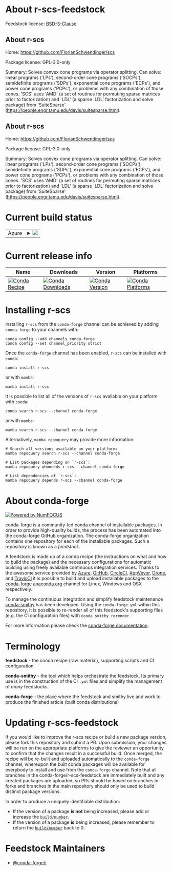 About r-scs-feedstock
=====================

Feedstock license: [BSD-3-Clause](https://github.com/conda-forge/r-scs-feedstock/blob/main/LICENSE.txt)


About r-scs
-----------

Home: https://github.com/FlorianSchwendinger/scs

Package license: GPL-3.0-only

Summary: Solves convex cone programs via operator splitting. Can solve: linear programs ('LPs'), second-order cone programs ('SOCPs'), semidefinite programs ('SDPs'), exponential cone programs ('ECPs'), and power cone programs ('PCPs'), or problems with any combination of those cones. 'SCS' uses 'AMD' (a set of routines for permuting sparse matrices prior to factorization) and 'LDL' (a sparse 'LDL' factorization and solve package) from 'SuiteSparse' (<https://people.engr.tamu.edu/davis/suitesparse.html>).

About r-scs
-----------

Home: https://github.com/FlorianSchwendinger/scs

Package license: GPL-3.0-only

Summary: Solves convex cone programs via operator splitting. Can solve: linear programs ('LPs'), second-order cone programs ('SOCPs'), semidefinite programs ('SDPs'), exponential cone programs ('ECPs'), and power cone programs ('PCPs'), or problems with any combination of those cones. 'SCS' uses 'AMD' (a set of routines for permuting sparse matrices prior to factorization) and 'LDL' (a sparse 'LDL' factorization and solve package) from 'SuiteSparse' (<https://people.engr.tamu.edu/davis/suitesparse.html>).

Current build status
====================


<table>
    
  <tr>
    <td>Azure</td>
    <td>
      <details>
        <summary>
          <a href="https://dev.azure.com/conda-forge/feedstock-builds/_build/latest?definitionId=14632&branchName=main">
            <img src="https://dev.azure.com/conda-forge/feedstock-builds/_apis/build/status/r-scs-feedstock?branchName=main">
          </a>
        </summary>
        <table>
          <thead><tr><th>Variant</th><th>Status</th></tr></thead>
          <tbody><tr>
              <td>linux_64_r_base4.3</td>
              <td>
                <a href="https://dev.azure.com/conda-forge/feedstock-builds/_build/latest?definitionId=14632&branchName=main">
                  <img src="https://dev.azure.com/conda-forge/feedstock-builds/_apis/build/status/r-scs-feedstock?branchName=main&jobName=linux&configuration=linux%20linux_64_r_base4.3" alt="variant">
                </a>
              </td>
            </tr><tr>
              <td>linux_64_r_base4.4</td>
              <td>
                <a href="https://dev.azure.com/conda-forge/feedstock-builds/_build/latest?definitionId=14632&branchName=main">
                  <img src="https://dev.azure.com/conda-forge/feedstock-builds/_apis/build/status/r-scs-feedstock?branchName=main&jobName=linux&configuration=linux%20linux_64_r_base4.4" alt="variant">
                </a>
              </td>
            </tr><tr>
              <td>osx_64_r_base4.3</td>
              <td>
                <a href="https://dev.azure.com/conda-forge/feedstock-builds/_build/latest?definitionId=14632&branchName=main">
                  <img src="https://dev.azure.com/conda-forge/feedstock-builds/_apis/build/status/r-scs-feedstock?branchName=main&jobName=osx&configuration=osx%20osx_64_r_base4.3" alt="variant">
                </a>
              </td>
            </tr><tr>
              <td>osx_64_r_base4.4</td>
              <td>
                <a href="https://dev.azure.com/conda-forge/feedstock-builds/_build/latest?definitionId=14632&branchName=main">
                  <img src="https://dev.azure.com/conda-forge/feedstock-builds/_apis/build/status/r-scs-feedstock?branchName=main&jobName=osx&configuration=osx%20osx_64_r_base4.4" alt="variant">
                </a>
              </td>
            </tr><tr>
              <td>win_64_r_base4.3</td>
              <td>
                <a href="https://dev.azure.com/conda-forge/feedstock-builds/_build/latest?definitionId=14632&branchName=main">
                  <img src="https://dev.azure.com/conda-forge/feedstock-builds/_apis/build/status/r-scs-feedstock?branchName=main&jobName=win&configuration=win%20win_64_r_base4.3" alt="variant">
                </a>
              </td>
            </tr><tr>
              <td>win_64_r_base4.4</td>
              <td>
                <a href="https://dev.azure.com/conda-forge/feedstock-builds/_build/latest?definitionId=14632&branchName=main">
                  <img src="https://dev.azure.com/conda-forge/feedstock-builds/_apis/build/status/r-scs-feedstock?branchName=main&jobName=win&configuration=win%20win_64_r_base4.4" alt="variant">
                </a>
              </td>
            </tr>
          </tbody>
        </table>
      </details>
    </td>
  </tr>
</table>

Current release info
====================

| Name | Downloads | Version | Platforms |
| --- | --- | --- | --- |
| [![Conda Recipe](https://img.shields.io/badge/recipe-r--scs-green.svg)](https://anaconda.org/conda-forge/r-scs) | [![Conda Downloads](https://img.shields.io/conda/dn/conda-forge/r-scs.svg)](https://anaconda.org/conda-forge/r-scs) | [![Conda Version](https://img.shields.io/conda/vn/conda-forge/r-scs.svg)](https://anaconda.org/conda-forge/r-scs) | [![Conda Platforms](https://img.shields.io/conda/pn/conda-forge/r-scs.svg)](https://anaconda.org/conda-forge/r-scs) |

Installing r-scs
================

Installing `r-scs` from the `conda-forge` channel can be achieved by adding `conda-forge` to your channels with:

```
conda config --add channels conda-forge
conda config --set channel_priority strict
```

Once the `conda-forge` channel has been enabled, `r-scs` can be installed with `conda`:

```
conda install r-scs
```

or with `mamba`:

```
mamba install r-scs
```

It is possible to list all of the versions of `r-scs` available on your platform with `conda`:

```
conda search r-scs --channel conda-forge
```

or with `mamba`:

```
mamba search r-scs --channel conda-forge
```

Alternatively, `mamba repoquery` may provide more information:

```
# Search all versions available on your platform:
mamba repoquery search r-scs --channel conda-forge

# List packages depending on `r-scs`:
mamba repoquery whoneeds r-scs --channel conda-forge

# List dependencies of `r-scs`:
mamba repoquery depends r-scs --channel conda-forge
```


About conda-forge
=================

[![Powered by
NumFOCUS](https://img.shields.io/badge/powered%20by-NumFOCUS-orange.svg?style=flat&colorA=E1523D&colorB=007D8A)](https://numfocus.org)

conda-forge is a community-led conda channel of installable packages.
In order to provide high-quality builds, the process has been automated into the
conda-forge GitHub organization. The conda-forge organization contains one repository
for each of the installable packages. Such a repository is known as a *feedstock*.

A feedstock is made up of a conda recipe (the instructions on what and how to build
the package) and the necessary configurations for automatic building using freely
available continuous integration services. Thanks to the awesome service provided by
[Azure](https://azure.microsoft.com/en-us/services/devops/), [GitHub](https://github.com/),
[CircleCI](https://circleci.com/), [AppVeyor](https://www.appveyor.com/),
[Drone](https://cloud.drone.io/welcome), and [TravisCI](https://travis-ci.com/)
it is possible to build and upload installable packages to the
[conda-forge](https://anaconda.org/conda-forge) [anaconda.org](https://anaconda.org/)
channel for Linux, Windows and OSX respectively.

To manage the continuous integration and simplify feedstock maintenance
[conda-smithy](https://github.com/conda-forge/conda-smithy) has been developed.
Using the ``conda-forge.yml`` within this repository, it is possible to re-render all of
this feedstock's supporting files (e.g. the CI configuration files) with ``conda smithy rerender``.

For more information please check the [conda-forge documentation](https://conda-forge.org/docs/).

Terminology
===========

**feedstock** - the conda recipe (raw material), supporting scripts and CI configuration.

**conda-smithy** - the tool which helps orchestrate the feedstock.
                   Its primary use is in the construction of the CI ``.yml`` files
                   and simplify the management of *many* feedstocks.

**conda-forge** - the place where the feedstock and smithy live and work to
                  produce the finished article (built conda distributions)


Updating r-scs-feedstock
========================

If you would like to improve the r-scs recipe or build a new
package version, please fork this repository and submit a PR. Upon submission,
your changes will be run on the appropriate platforms to give the reviewer an
opportunity to confirm that the changes result in a successful build. Once
merged, the recipe will be re-built and uploaded automatically to the
`conda-forge` channel, whereupon the built conda packages will be available for
everybody to install and use from the `conda-forge` channel.
Note that all branches in the conda-forge/r-scs-feedstock are
immediately built and any created packages are uploaded, so PRs should be based
on branches in forks and branches in the main repository should only be used to
build distinct package versions.

In order to produce a uniquely identifiable distribution:
 * If the version of a package **is not** being increased, please add or increase
   the [``build/number``](https://docs.conda.io/projects/conda-build/en/latest/resources/define-metadata.html#build-number-and-string).
 * If the version of a package **is** being increased, please remember to return
   the [``build/number``](https://docs.conda.io/projects/conda-build/en/latest/resources/define-metadata.html#build-number-and-string)
   back to 0.

Feedstock Maintainers
=====================

* [@conda-forge/r](https://github.com/conda-forge/r/)

